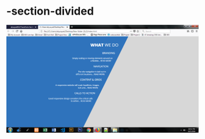 # -section-divided

<img src="https://raw.githubusercontent.com/abusyaid512/-section-divided/master/Screenshot_1.png"/>
